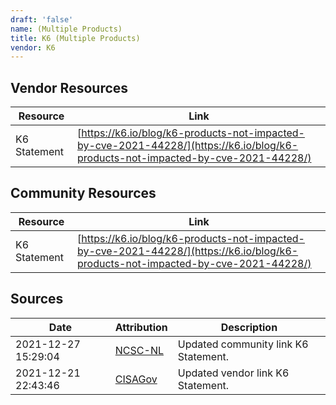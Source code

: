 ```yaml
---
draft: 'false'
name: (Multiple Products)
title: K6 (Multiple Products)
vendor: K6
---
```


## Vendor Resources
| Resource | Link |
| --- | --- |
| K6 Statement | [https://k6.io/blog/k6-products-not-impacted-by-cve-2021-44228/](https://k6.io/blog/k6-products-not-impacted-by-cve-2021-44228/) |

## Community Resources
| Resource | Link |
| --- | --- |
| K6 Statement | [https://k6.io/blog/k6-products-not-impacted-by-cve-2021-44228/](https://k6.io/blog/k6-products-not-impacted-by-cve-2021-44228/) |


## Sources
| Date | Attribution | Description |
| --- | --- | --- |
| 2021-12-27 15:29:04 | [NCSC-NL](https://github.com/NCSC-NL/log4shell/blob/main/software/README.md) | Updated community link K6 Statement.  |
| 2021-12-21 22:43:46 | [CISAGov](https://raw.githubusercontent.com/cisagov/log4j-affected-db/develop/README.md) | Updated vendor link K6 Statement.  |
